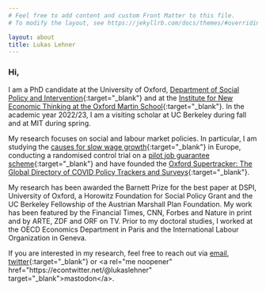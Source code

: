 ```yaml
---
# Feel free to add content and custom Front Matter to this file.
# To modify the layout, see https://jekyllrb.com/docs/themes/#overriding-theme-defaults

layout: about
title: Lukas Lehner
---
```


### Hi,

I am a PhD candidate at the University of Oxford, [Department of Social Policy and Intervention](https://www.spi.ox.ac.uk/people/lukas-lehner#/){:target="_blank"} and at the [Institute for New Economic Thinking at the Oxford Martin School](https://www.inet.ox.ac.uk/people/lukas-lehner/){:target="_blank"}. In the academic year 2022/23, I am a visiting scholar at UC Berkeley during fall and at MIT during spring.

My research focuses on social and labour market policies. In particular, I am studying the [causes for slow wage growth](https://www.inet.ox.ac.uk/publications/no-2022-04-begging-thy-coworker-labor-market-dualization-and-the-slow-down-of-wage-growth-in-europe/){:target="_blank"} in Europe, conducting a randomised control trial on a [pilot job guarantee scheme](https://maxkasy.github.io/home/Marienthal/){:target="_blank"} and have founded the [Oxford Supertracker: The Global Directory of COVID Policy Trackers and Surveys](https://supertracker.spi.ox.ac.uk/){:target="_blank"}. 

My research has been awarded the Barnett Prize for the best paper at DSPI, University of Oxford, a Horowitz Foundation for Social Policy Grant and the UC Berkeley Fellowship of the Austrian Marshall Plan Foundation. My work has been featured by the Financial Times, CNN, Forbes and Nature in print and by ARTE, ZDF and ORF on TV. Prior to my doctoral studies, I worked at the OECD Economics Department in Paris and the International Labour Organization in Geneva.

If you are interested in my research, feel free to reach out via [email](mailto:lukas.lehner@spi.ox.ac.uk), [twitter](https://twitter.com/LukasLehner_){:target="_blank"} or <a rel="me noopener" href="https://econtwitter.net/@lukaslehner" target="_blank">mastodon</a>.